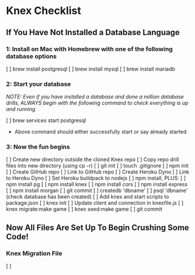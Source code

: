 # Knex Checklist

## If You Have Not Installed a Database Language

### 1: Install on Mac with Homebrew with one of the following database options

[ ] brew install postgresql
[ ] brew install mysql
[ ] brew install mariadb

### 2: Start your database

_NOTE: Even if you have installed a database and done a million database drills, ALWAYS begin with the following command to check everything is up and running_

[ ] brew services start postgresql

- Above command should either successfully start or say already started

### 3: Now the fun begins

[ ] Create new directory outside the cloned Knex repo
[ ] Copy repo drill files into new directory (using cp -r)
[ ] git init
[ ] touch .gitignore
[ ] npm init
[ ] Create GitHub repo
[ ] Link to GitHub repo
[ ] Create Heroku Dyno
[ ] Link to Heroku Dyno
[ ] Set Heroku buildpack to nodejs
[ ] npm install, PLUS:
[ ] npm install pg
[ ] npm install knex
[ ] npm install cors
[ ] npm install express
[ ] npm install morgan
[ ] git commit
[ ] createdb 'dbname'
[ ] psql 'dbname' (check database has been created)
[ ] Add knex and start scripts to package.json
[ ] knex init
[ ] Update client and connection in knexfile.js
[ ] knex migrate:make game
[ ] knex seed:make game
[ ] git commit

## Now All Files Are Set Up To Begin Crushing Some Code!

### Knex Migration File

[ ]
